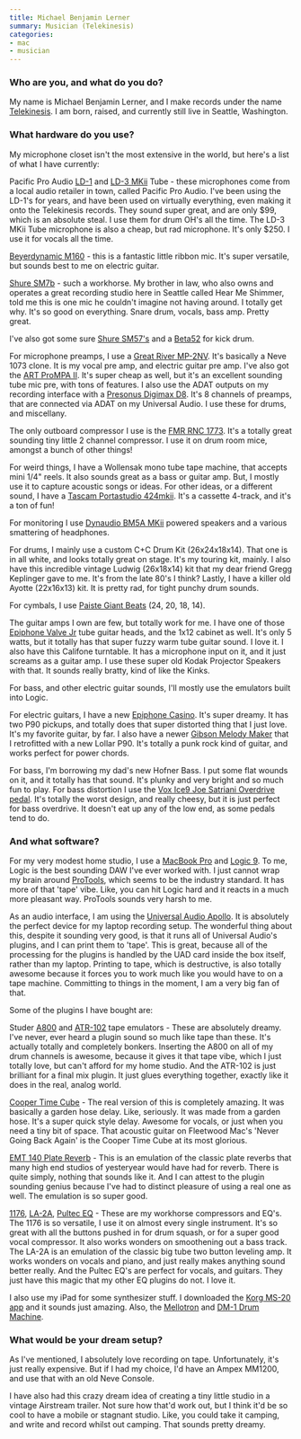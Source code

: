 ```yaml
---
title: Michael Benjamin Lerner
summary: Musician (Telekinesis)
categories:
- mac
- musician
---
```


### Who are you, and what do you do?

My name is Michael Benjamin Lerner, and I make records under the name [Telekinesis](http://www.mergerecords.com/artists/telekinesis/ "Michael's band page on Merge."). I am born, raised, and currently still live in Seattle, Washington. 

### What hardware do you use?

My microphone closet isn't the most extensive in the world, but here's a list of what I have currently:

Pacific Pro Audio [LD-1][] and [LD-3 MKii][ld-3-mkii] Tube - these microphones come from a local audio retailer in town, called Pacific Pro Audio. I've been using the LD-1's for years, and have been used on virtually everything, even making it onto the Telekinesis records. They sound super great, and are only $99, which is an absolute steal. I use them for drum OH's all the time. The LD-3 MKii Tube microphone is also a cheap, but rad microphone. It's only $250. I use it for vocals all the time. 

[Beyerdynamic M160][m-160] - this is a fantastic little ribbon mic. It's super versatile, but sounds best to me on electric guitar. 

[Shure SM7b][sm7b] - such a workhorse. My brother in law, who also owns and operates a great recording studio here in Seattle called Hear Me Shimmer, told me this is one mic he couldn't imagine not having around. I totally get why. It's so good on everything. Snare drum, vocals, bass amp. Pretty great.

I've also got some sure [Shure SM57's][sm57] and a [Beta52][beta-52a] for kick drum.

For microphone preamps, I use a [Great River MP-2NV][mp-2nv]. It's basically a Neve 1073 clone. It is my vocal pre amp, and electric guitar pre amp. I've also got the [ART ProMPA II][prompa-ii]. It's super cheap as well, but it's an excellent sounding tube mic pre, with tons of features. I also use the ADAT outputs on my recording interface with a [Presonus Digimax D8][digimax-d8]. It's 8 channels of preamps, that are connected via ADAT on my Universal Audio. I use these for drums, and miscellany.

The only outboard compressor I use is the [FMR RNC 1773][rnc1773]. It's a totally great sounding tiny little 2 channel compressor. I use it on drum room mice, amongst a bunch of other things!

For weird things, I have a Wollensak mono tube tape machine, that accepts mini 1/4" reels. It also sounds great as a bass or guitar amp. But, I mostly use it to capture acoustic songs or ideas. For other ideas, or a different sound, I have a [Tascam Portastudio 424mkii][424-mkii]. It's a cassette 4-track, and it's a ton of fun!

For monitoring I use [Dynaudio BM5A MKii][bm5a-mkii] powered speakers and a various smattering of headphones.

For drums, I mainly use a custom C+C Drum Kit (26x24x18x14). That one is in all white, and looks totally great on stage. It's my touring kit, mainly. I also have this incredible vintage Ludwig (26x18x14) kit that my dear friend Gregg Keplinger gave to me. It's from the late 80's I think? Lastly, I have a killer old Ayotte (22x16x13) kit. It is pretty rad, for tight punchy drum sounds.

For cymbals, I use [Paiste Giant Beats][giant-beat] (24, 20, 18, 14).

The guitar amps I own are few, but totally work for me. I have one of those [Epiphone Valve Jr][valve-junior] tube guitar heads, and the 1x12 cabinet as well. It's only 5 watts, but it totally has that super fuzzy warm tube guitar sound. I love it. I also have this Califone turntable. It has a microphone input on it, and it just screams as a guitar amp. I use these super old Kodak Projector Speakers with that. It sounds really bratty, kind of like the Kinks. 

For bass, and other electric guitar sounds, I'll mostly use the emulators built into Logic.

For electric guitars, I have a new [Epiphone Casino][casino]. It's super dreamy. It has two P90 pickups, and totally does that super distorted thing that I just love. It's my favorite guitar, by far. I also have a newer [Gibson Melody Maker][melody-maker] that I retrofitted with a new Lollar P90. It's totally a punk rock kind of guitar, and works perfect for power chords.

For bass, I'm borrowing my dad's new Hofner Bass. I put some flat wounds on it, and it totally has that sound. It's plunky and very bright and so much fun to play. For bass distortion I use the [Vox Ice9 Joe Satriani Overdrive pedal][ice-9]. It's totally the worst design, and really cheesy, but it is just perfect for bass overdrive. It doesn't eat up any of the low end, as some pedals tend to do.

### And what software?

For my very modest home studio, I use a [MacBook Pro][macbook-pro] and [Logic 9][logic-pro]. To me, Logic is the best sounding DAW I've ever worked with. I just cannot wrap my brain around [ProTools][pro-tools], which seems to be the industry standard. It has more of that 'tape' vibe. Like, you can hit Logic hard and it reacts in a much more pleasant way. ProTools sounds very harsh to me.

As an audio interface, I am using the [Universal Audio Apollo][apollo]. It is absolutely the perfect device for my laptop recording setup. The wonderful thing about this, despite it sounding very good, is that it runs all of Universal Audio's plugins, and I can print them to 'tape'. This is great, because all of the processing for the plugins is handled by the UAD card inside the box itself, rather than my laptop. Printing to tape, which is destructive, is also totally awesome because it forces you to work much like you would have to on a tape machine. Committing to things in the moment, I am a very big fan of that. 

Some of the plugins I have bought are:

Studer [A800][] and [ATR-102][] tape emulators - These are absolutely dreamy. I've never, ever heard a plugin sound so much like tape than these. It's actually totally and completely bonkers. Inserting the A800 on all of my drum channels is awesome, because it gives it that tape vibe, which I just totally love, but can't afford for my home studio. And the ATR-102 is just brilliant for a final mix plugin. It just glues everything together, exactly like it does in the real, analog world.

[Cooper Time Cube][time-cube] - The real version of this is completely amazing. It was basically a garden hose delay. Like, seriously. It was made from a garden hose. It's a super quick style delay. Awesome for vocals, or just when you need a tiny bit of space. That acoustic guitar on Fleetwood Mac's 'Never Going Back Again' is the Cooper Time Cube at its most glorious.

[EMT 140 Plate Reverb][140] - This is an emulation of the classic plate reverbs that many high end studios of yesteryear would have had for reverb. There is quite simply, nothing that sounds like it. And I can attest to the plugin sounding genius because I've had to distinct pleasure of using a real one as well. The emulation is so super good.

[1176][], [LA-2A][], [Pultec EQ][pro-eq] - These are my workhorse compressors and EQ's. The 1176 is so versatile, I use it on almost every single instrument. It's so great with all the buttons pushed in for drum squash, or for a super good vocal compressor. It also works wonders on smoothening out a bass track. The LA-2A is an emulation of the classic big tube two button leveling amp. It works wonders on vocals and piano, and just really makes anything sound better really. And the Pultec EQ's are perfect for vocals, and guitars. They just have this magic that my other EQ plugins do not. I love it.

I also use my iPad for some synthesizer stuff. I downloaded the [Korg MS-20 app][ims-20-ios] and it sounds just amazing. Also, the [Mellotron][m3000-ios] and [DM-1 Drum Machine][dm1-ios].

### What would be your dream setup?

As I've mentioned, I absolutely love recording on tape. Unfortunately, it's just really expensive. But if I had my choice, I'd have an Ampex MM1200, and use that with an old Neve Console. 

I have also had this crazy dream idea of creating a tiny little studio in a vintage Airstream trailer. Not sure how that'd work out, but I think it'd be so cool to have a mobile or stagnant studio. Like, you could take it camping, and write and record whilst out camping. That sounds pretty dreamy.

[rnc1773]: https://www.amazon.com/FMR-RNC-1773-Compressor-Unit/dp/B0006I935Y "A stereo compressor."
[424-mkii]: http://homerecording.com/tas424.html "A portable recorder/mixer."
[ice-9]: https://www.amazon.com/Vox-JS-OD-Overdrive-Effect-Pedal/dp/B003N11AIY "An overdrive pedal for guitars."
[giant-beat]: http://www.paiste.com/e/cymbals.php?action=category&category=7&family=7&model=91 "Drum cymbals."
[sm7b]: http://www.shure.com/americas/products/microphones/sm/sm7b-vocal-microphone "A dynamic microphone."
[sm57]: http://www.shure.com/americas/products/microphones/sm/sm57-instrument-microphone "An instrument microphone."
[apollo]: http://www.uaudio.com/interfaces/apollo.html "A Firewire/Thunderbolt audio interface."
[macbook-pro]: https://www.apple.com/macbook-pro/ "A laptop."
[melody-maker]: http://www2.gibson.com/products/electric-guitars/melody-maker/gibson-usa/melody-maker.aspx "An electric guitar."
[mp-2nv]: https://www.amazon.com/Great-River-MP-2NV-Channel-Preamp/dp/B003Y583H0 "A two channel mic preamp."
[m-160]: https://north-america.beyerdynamic.com/shop/mp/microphones/vocals-and-instruments/studio-vocals/m-160.html "A double ribbon microphone."
[casino]: http://www.epiphone.com/products/electrics/archtop/casino.aspx "An electric guitar."
[digimax-d8]: https://www.presonus.com/products/DigiMax-D8 "An eight channel preamp."
[valve-junior]: https://en.wikipedia.org/wiki/Epiphone_Valve_Junior "A guitar amp."
[bm5a-mkii]: https://www.amazon.com/Dynaudio-BM5A-mkII-Channel-Monitor/dp/B0050SNCPM "Studio speakers."
[beta-52a]: http://www.shure.com/americas/products/microphones/beta/beta-52a-kick-drum-microphone "A kick drum microphone."
[ld-1]: http://www.pacificproaudio.com/ld1_specs.asp "A condenser microphone."
[ld-3-mkii]: https://web.archive.org/web/20120913073411/http://store.pacificproaudio.com/product_info.php/products_id/118 "A condenser microphone."
[prompa-ii]: http://artproaudio.com/art_products/signal_processing/multi_channel_tube_preamps/product/pro_mpa-ii/ "A two channel microphone preamp."
[1176]: http://www.uaudio.com/store/compressors-limiters/1176-collection.html "An audio plugin that emulates the 1176 limiter."
[140]: http://www.uaudio.com/store/reverbs/emt-140.html "An audio plugin that emulates the 140 reverberator."
[ims-20-ios]: https://itunes.apple.com/us/app/korg-ims-20/id401142966 "An app that recreates the MS-20 analog synth."
[time-cube]: http://www.uaudio.com/store/delay-modulation/cooper-time-cube.html "An audio plugin that emulates the Time Cube audio delay."
[atr-102]: http://www.uaudio.com/store/special-processing/ampex-atr-102.html "An audio plugin that emulates the ATR-102 tape machine."
[a800]: http://www.uaudio.com/store/special-processing/studer-a800-tape-recorder.html "An audio plugin that emulates the A800 tape machine."
[m3000-ios]: https://itunes.apple.com/us/app/mellotronics-m3000-for-ipad/id375100093 "An app that recreates the M3000 tape replay instrument."
[dm1-ios]: http://fingerlab.net/portfolio/dm1 "A drum machine app."
[logic-pro]: https://www.apple.com/logic-pro/ "A professional audio application for the Mac."
[la-2a]: http://www.uaudio.com/store/compressors-limiters/la-2a.html "An audio plugin that emulates the LA-2A levelling amp."
[pro-eq]: http://www.uaudio.com/store/equalizers/pultec-pro.html "An audio plugin that emulates the MEQ-5 and EQP-1A equalizers."
[pro-tools]: http://www.avid.com/US/products/Pro-Tools-8-Software "Audio editing and processing software."
